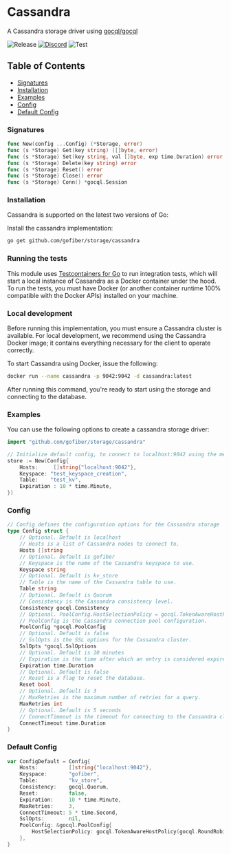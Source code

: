 # Cassandra

A Cassandra storage driver using [gocql/gocql](https://github.com/gocql/gocql)

![Release](https://img.shields.io/github/v/tag/gofiber/storage?filter=cassandra*)
[![Discord](https://img.shields.io/discord/704680098577514527?style=flat&label=%F0%9F%92%AC%20discord&color=00ACD7)](https://gofiber.io/discord)
![Test](https://img.shields.io/github/actions/workflow/status/gofiber/storage/test-cassandra.yml?label=Tests)

## Table of Contents

- [Signatures](#signatures)
- [Installation](#installation)
- [Examples](#examples)
- [Config](#config)
- [Default Config](#default-config)

### Signatures

```go
func New(config ...Config) (*Storage, error)
func (s *Storage) Get(key string) ([]byte, error)
func (s *Storage) Set(key string, val []byte, exp time.Duration) error
func (s *Storage) Delete(key string) error
func (s *Storage) Reset() error
func (s *Storage) Close() error
func (s *Storage) Conn() *gocql.Session
```

### Installation

Cassandra is supported on the latest two versions of Go:

Install the cassandra implementation:

```bash
go get github.com/gofiber/storage/cassandra
```

### Running the tests

This module uses [Testcontainers for Go](https://github.com/testcontainers/testcontainers-go/) to run integration tests, which will start a local instance of Cassandra as a Docker container under the hood. To run the tests, you must have Docker (or another container runtime 100% compatible with the Docker APIs) installed on your machine.

### Local development

Before running this implementation, you must ensure a Cassandra cluster is available.
For local development, we recommend using the Cassandra Docker image; it contains everything
necessary for the client to operate correctly.

To start Cassandra using Docker, issue the following:

```bash
docker run --name cassandra -p 9042:9042 -d cassandra:latest
```

After running this command, you're ready to start using the storage and connecting to the database.

### Examples

You can use the following options to create a cassandra storage driver:

```go
import "github.com/gofiber/storage/cassandra"

// Initialize default config, to connect to localhost:9042 using the memory engine and with a clean table.
store := New(Config{
    Hosts:     []string{"localhost:9042"},
    Keyspace: "test_keyspace_creation",
    Table:    "test_kv",
    Expiration : 10 * time.Minute,
})
```

### Config

```go
// Config defines the configuration options for the Cassandra storage
type Config struct {
    // Optional. Default is localhost
    // Hosts is a list of Cassandra nodes to connect to.
    Hosts []string
    // Optional. Default is gofiber
    // Keyspace is the name of the Cassandra keyspace to use.
    Keyspace string
    // Optional. Default is kv_store
    // Table is the name of the Cassandra table to use.
    Table string
    // Optional. Default is Quorum
    // Consistency is the Cassandra consistency level.
    Consistency gocql.Consistency
    // Optional. PoolConfig.HostSelectionPolicy = gocql.TokenAwareHostPolicy(gocql.RoundRobinHostPolicy())
    // PoolConfig is the Cassandra connection pool configuration.
    PoolConfig *gocql.PoolConfig
    // Optional. Default is false
    // SslOpts is the SSL options for the Cassandra cluster.
    SslOpts *gocql.SslOptions
    // Optional. Default is 10 minutes
    // Expiration is the time after which an entry is considered expired.
    Expiration time.Duration
    // Optional. Default is false
    // Reset is a flag to reset the database.
    Reset bool
    // Optional. Default is 3
    // MaxRetries is the maximum number of retries for a query.
    MaxRetries int
    // Optional. Default is 5 seconds
    // ConnectTimeout is the timeout for connecting to the Cassandra cluster.
    ConnectTimeout time.Duration
}
```

### Default Config

```go
var ConfigDefault = Config{
    Hosts:          []string{"localhost:9042"},
    Keyspace:       "gofiber",
    Table:          "kv_store",
    Consistency:    gocql.Quorum,
    Reset:          false,
    Expiration:     10 * time.Minute,
    MaxRetries:     3,
    ConnectTimeout: 5 * time.Second,
    SslOpts:        nil,
    PoolConfig: &gocql.PoolConfig{
        HostSelectionPolicy: gocql.TokenAwareHostPolicy(gocql.RoundRobinHostPolicy()),
    },
}
```
